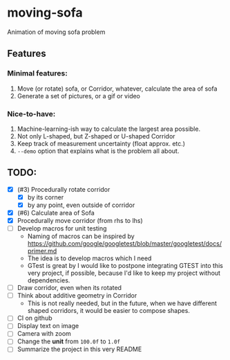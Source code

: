 # moving-sofa
Animation of moving sofa problem

## Features
### Minimal features:
 1. Move (or rotate) sofa, or Corridor, whatever, calculate the area of sofa
 1. Generate a set of pictures, or a gif or video

### Nice-to-have:

 1. Machine-learning-ish way to calculate the largest area possible.
 1. Not only L-shaped, but Z-shaped or U-shaped Corridor
 1. Keep track of measurement uncertainty (float approx. etc.)
 1. `--demo` option that explains what is the problem all about.

## TODO:

 * [x] (#3) Procedurally rotate corridor
   * [x] by its corner
   * [x] by any point, even outside of corridor
 * [X] (#6) Calculate area of Sofa
 * [X] Procedurally move corridor (from rhs to lhs)
 * [ ] Develop macros for unit testing
   * Naming of macros can be inspired by https://github.com/google/googletest/blob/master/googletest/docs/primer.md 
   * The idea is to develop macros which I need
   * GTest is great by I would like to postpone integrating GTEST into this very project, if possible, because I'd like to keep my project without dependencies.
 * [ ] Draw corridor, even when its rotated
 * [ ] Think about additive geometry in Corridor
   * This is not really needed, but in the future, when we have different shaped corridors, it would be easier to compose shapes.
 * [ ] CI on github
 * [ ] Display text on image
 * [ ] Camera with zoom
 * [ ] Change the **unit** from `100.0f` to `1.0f`  
 * [ ] Summarize the project in this very README
